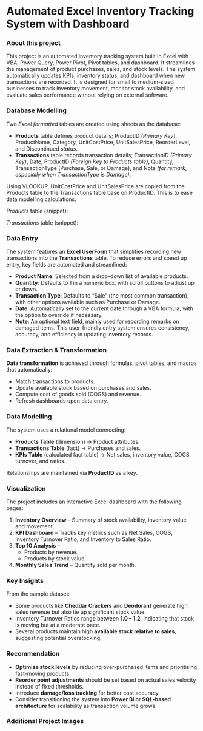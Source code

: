 # Automated Excel Inventory Tracking System with Dashboard

### About this project
This project is an automated inventory tracking system built in Excel with VBA, Power Query, Power Pivot, Pivot tables, and dashboard. It streamlines the management of product purchases, sales, and stock levels. The system automatically updates KPIs, inventory status, and dashboard when new transactions are recorded. It is designed for small to medium-sized businesses to track inventory movement, monitor stock availability, and evaluate sales performance without relying on external software.

### Database Modelling
Two *Excel formatted* tables are created using sheets as the database:
- **Products** table defines product details; ProductID *(Primary Key)*, ProductName, Category, UnitCostPrice, UnitSalesPrice, ReorderLevel, and Discontinued *status*.
- **Transactions** table records transaction details; TransactionID *(Primary Key)*, Date, ProductID *(Foreign Key to Products table)*, Quantity, TransactionType (Purchase, Sale, or Damage), and Note *(for remark, especially when TransactionType is Damage)*.

Using VLOOKUP, UnitCostPrice and UnitSalesPrice are copied from the Products table to the Transactions table base on ProductID. This is to ease data modelling calculations. 

*Products* table (snippet):

*Transactions* table (snippet):

### Data Entry
The system features an **Excel UserForm** that simplifies recording new transactions into the **Transactions** table. To reduce errors and speed up entry, key fields are automated and streamlined:
- **Product Name**: Selected from a drop-down list of available products.
- **Quantity**: Defaults to 1 in a numeric box, with scroll buttons to adjust up or down.
- **Transaction Type**: Defaults to “Sale” (the most common transaction), with other options available such as Purchase or Damage.
- **Date**: Automatically set to the current date through a VBA formula, with the option to override if necessary.
- **Note**: An optional text field, mainly used for recording remarks on damaged items.
This user-friendly entry system ensures consistency, accuracy, and efficiency in updating inventory records.

### Data Extraction & Transformation
**Data transformation** is achieved through formulas, pivot tables, and macros that automatically:
  - Match transactions to products.
  - Update available stock based on purchases and sales.
  - Compute cost of goods sold (COGS) and revenue.
  - Refresh dashboards upon data entry.

### Data Modelling
The system uses a relational model connecting:
- **Products Table** (dimension) → Product attributes.
- **Transactions Table** (fact) → Purchases and sales.
- **KPIs Table** (calculated fact table) → Net sales, inventory value, COGS, turnover, and ratios.

Relationships are maintained via **ProductID** as a key.

### Visualization
The project includes an interactive Excel dashboard with the following pages:
1. **Inventory Overview** – Summary of stock availability, inventory value, and movement.
2. **KPI Dashboard** – Tracks key metrics such as Net Sales, COGS, Inventory Turnover Ratio, and Inventory to Sales Ratio.
3. **Top 10 Analysis** –
    - Products by revenue.
    - Products by stock value.
4. **Monthly Sales Trend** – Quantity sold per month.

### Key Insights
From the sample dataset:
- Some products like **Cheddar Crackers** and **Deodorant** generate high sales revenue but also tie up significant stock value.
- Inventory Turnover Ratios range between **1.0 – 1.2**, indicating that stock is moving but at a moderate pace.
- Several products maintain high **available stock relative to sales**, suggesting potential overstocking.

### Recommendation
- **Optimize stock levels** by reducing over-purchased items and prioritising fast-moving products.
- **Reorder point adjustments** should be set based on actual sales velocity instead of fixed thresholds.
- Introduce **damage/loss tracking** for better cost accuracy.
- Consider transitioning the system into **Power BI or SQL-based architecture** for scalability as transaction volume grows.

### Additional Project Images
